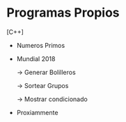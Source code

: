 # Programas Propios

[C++]

- Numeros Primos

- Mundial 2018

    -> Generar Bolilleros

    -> Sortear Grupos

    -> Mostrar condicionado

- Proxiammente